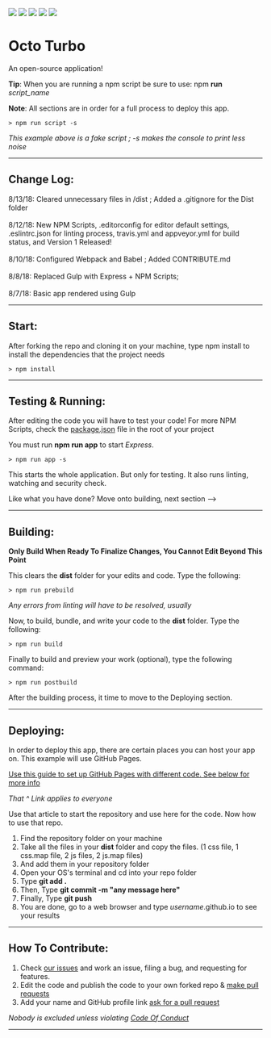 ![](https://api.travis-ci.org/rocketbear27/octo-turbo.svg?branch=master)
![](https://img.shields.io/badge/contributors-1-brightgreen.svg)
![](https://img.shields.io/badge/npm_scripts-passing-brightgreen.svg)
![](https://img.shields.io/badge/docs-latest-brightgreen.svg)
![](https://img.shields.io/badge/issues-2-orange.svg)

# Octo Turbo
An open-source application! 

**Tip**: When you are running a npm script be sure to use: npm **run** _script_name_

**Note**: All sections are in order for a full process to deploy this app.

```
> npm run script -s
```
_This example above is a fake script ; -s makes the console to print less noise_

---

## Change Log:
8/13/18: Cleared unnecessary files in /dist ; Added a .gitignore for the Dist folder
<br><br>
8/12/18: New NPM Scripts, .editorconfig for editor default settings, .eslintrc.json for linting process, travis.yml and appveyor.yml for build status, and Version 1 Released!
<br><br>
8/10/18: Configured Webpack and Babel ; Added CONTRIBUTE.md
<br><br>
8/8/18: Replaced Gulp with Express + NPM Scripts;
<br><br>
8/7/18: Basic app rendered using Gulp

---

## Start:

After forking the repo and cloning it on your machine, type npm install to install the dependencies that the project needs

``` code
> npm install
```

---

## Testing & Running:
After editing the code you will have to test your code! For more NPM Scripts, check the [package.json](https://github.com/rocketbear27/octo-turbo/blob/master/package.json) file in the root of your project

You must run **npm run app** to start _Express_.

``` code
> npm run app -s
```

This starts the whole application. But only for testing. It also runs linting, watching and security check.

Like what you have done? Move onto building, next section -->

---
## Building:

**Only Build When Ready To Finalize Changes, You Cannot Edit Beyond This Point**

This clears the **dist** folder for your edits and code. Type the following:

``` code
> npm run prebuild
```

_Any errors from linting will have to be resolved, usually_

Now, to build, bundle, and write your code to the **dist** folder. Type the following:

``` code
> npm run build
```

Finally to build and preview your work (optional), type the following command:

``` code 
> npm run postbuild
```

After the building process, it time to move to the Deploying section.

---

## Deploying:

In order to deploy this app, there are certain places you can host your app on. This example will use GitHub Pages.

[Use this guide to set up GitHub Pages with different code. See below for more info](https://www.khanacademy.org/computing/computer-programming/html-css/web-development-tools/a/hosting-your-website-on-github)

_That ^ Link applies to everyone_

Use that article to start the repository and use here for the code. Now how to use that repo.

1. Find the repository folder on your machine
2. Take all the files in your **dist** folder and copy the files. (1 css file, 1 css.map file, 2 js files, 2 js.map files)
3. And add them in your repository folder
4. Open your OS's terminal and cd into your repo folder
5. Type **git add .**
6. Then, Type **git commit -m "any message here"**
7. Finally, Type **git push**
8. You are done, go to a web browser and type _username_.github.io to see your results

---

## How To Contribute:
1. Check [our issues](https://github.com/rocketbear27/octo-turbo/issues) and work an issue, filing a bug, and requesting for features.
2. Edit the code and publish the code to your own forked repo & [make pull requests](https://github.com/Roshanjossey/first-contributions/blob/master/README.md)
3. Add your name and GitHub profile link [ask for a pull request](https://github.com/Roshanjossey/first-contributions/blob/master/README.md)

_Nobody is excluded unless violating [Code Of Conduct](https://github.com/rocketbear27/octo-turbo/wiki/Code-Of-Conduct)_

---